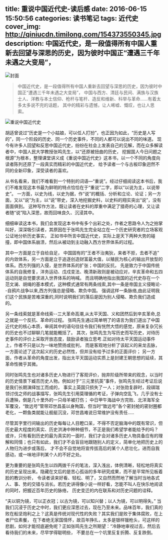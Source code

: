 title: 重说中国近代史-读后感
date: 2016-06-15 15:50:56
categories: 读书笔记
tags: 近代史
cover_img: http://qiniucdn.timilong.com/154373550345.jpg
description: 中国近代史，是一段值得所有中国人重新去回望与深思的历史，因为彼时中国正“遭遇三千年未遇之大变局”，
---

![封面](http://qiniucdn.timilong.com/154373550345.jpg)

> 中国近代史，是一段值得所有中国人重新去回望与深思的历史，因为彼时中国正“遭遇三千年未遇之大变局”，
> 中国与西方、清廷与民间、满族与汉族士人、洋教与本土信仰、枪杆与笔杆、造反和维新、科举与革命……有着太多太多说不完的话题，
> 其中的精彩与遗憾，让人唏嘘、慨叹，也让人思索。

![重说中国近代史](http://qiniucdn.timilong.com/%E9%87%8D%E8%AF%B4%E4%B8%AD%E5%9B%BD%E8%BF%91%E4%BB%A3%E5%8F%B2.jpg)

胡适曾说过“历史是一个小姑娘，可以任人打扮”，也正因为如此，“历史是人写的”，同一个阶段的历史、同一个历史事件，不同的人都可以说出不同的味道。
现今有许多人回望和反思中国近代史，纷纷在社会上发表自己的见解，而在众多解读者中，中国人民大学教授张鸣先生，以“还原被扭曲的历史，
挖掘国人今日问题之根源”为根本，整理课堂讲义成《重说中国近代史》这本书，以一个不同的角度向读者陈列还原了一段真实而精彩的中国近代史，
给予读者一个与古板印象迥然不同的全新印象，深受读者的喜欢。

从书名看来，我们不难看到一个特别的词语—“重说”。经过仔细阅读这本书后，我们不难发现这本书最为鲜明的特点恰恰在于“重说”二字，即以“以说为主，以说带史”。
一方面，以史为线，以史为据，作“说”的概括、分析和立论、论证；另一方面，又以“说”为主，以“说”带史，深入地挖掘史料，以史料的翔实突出“说”，没有面面俱到。
这种写作方法，既让读者在史料的厚重中满足了猎奇的心理，又让读者随“说”陷入深思，故而回味良久、沉浸其中。

细细审读这本书，我们会发现这本书中有多个出彩之处，作者之思路令人为之拍掌叫好，深深吸引读者，其原因在于张鸣先生完全站立在一个历史研究者的立场客观公证地分析历史事实，
正如书中所言中国近代史，实际上是天下两种大势的碰撞，即中国体系崩溃，然后从被动到主动融入西方世界体系的过程。

其中一方面是立于自给自足，
中国固有的“王者不治夷狄，来者不拒，去者不追” 的内敛体系，另一方面是立于追逐创造财富最大值，以殖民为核心的输出开放型的体系。西方列强的入侵，是世界体系的扩张；中国的反抗，
先是致力于中国传统体系的自我修复，洋务运动、戊戍变法、晚清新政则是被动应对，辛亥革命和五四运动则是自觉要求进入世界体系的呐喊。
而且明确地指出我国的近代史存在一个范文澜、胡绳的基本模式，这种模式通常有两条线索,其中一条是帝国主义侵略论--自鸦片战争以来,西方列强总是侵略、欺负中国。
强调这样一条脉络,由此证明我们这个民族是苦难深重的,同时说明我们的落后是因为别人侵略、欺负我们造成的。

另一条线索就是革命线索--三大革命高潮,从太平天国、义和团然后到辛亥革命,总之就是一个反抗、革命的过程。
张鸣先生通过简单明了的语言为我们道出了中国近代史的核心本质，审阅其中的语句往往令我们有恍然大悟的感觉，原来复杂冗长的历史也不过聊聊几笔就能概括了。
其次，张鸣先生为写历史而写历史，对待历史事件的评价上采取开放态度，鼓励读者独立思考.正如对待太平天国运动事件上，作者不只是以为一味地赞扬或批判，
而是客观地分析了该起义的来龙去脉，一方面论述了这次起义的历史必然性，但并没有给予过多的正面评价；
另一方面，作者从革命的角度出发，指出太平天国运动实质上是封建王朝思想的延续，其革命性微乎其微。

同时张鸣先生也对诸多历史人物进行了客观评价，抛弃阶级所带来的观念，以当时的历史情景下臧否历史人物。例如对于“三元里抗英”事件，张鸣先生经过考证后说是我们长期演绎加工而成的，
事实上英国只损失了一人；对张勋复辟时，段祺瑞领讨伐之师的战事描写，张鸣先生引用莫理循的考证，子弹向空乱飞，几乎没有士兵遭殃，倒是几十里外的一只母羊被打伤；
中日甲午海战中方完败、北洋海军全军覆没，“致远号”管带邓世昌虽以身殉国，但当时“致远号”各个密封舱的密封圈都老化，一颗鱼类就能让舰艇沉没，邓世昌难说日常维护没有责任.....

尽管其字里行间输出的历史每每让人目瞪口呆，不得不否定脑海中的既有常识，但历史最大程度的真实、历史洪涛中种种细节，不正是我们希望学者能给予的吗？
或许，只有看到历史的最为真实的一面时，我们才会对诸多历史人物具备应有的理解和同情；也只有如此，我们才不会盲目地跟随别人的定义，简单化地把历史上的人物归为进步或落后，
才不会不自觉地将宣传拔高后的某个人悲壮化，进而自我感动，或一味地评判某个人的不好之处。

更为重要的是张鸣先生以四两拨千斤的笔法，深入浅出，体例清晰，轻松地将真实的历史呈现出来。隐藏在文后的是苦心孤诣的多年研究成果，而不是平常所见板着脸的教训分析，
令读者读来好看、轻松、明了，又自然而然地了解当时当地各式人、事、势的交错与消长。若历史讲得像小说一样好看，怎能不叫人在快乐地阅读的同时，把握近百年历史的脉络，
历史变迁的内在联系和对历史问题的诠释。

“夫以铜为镜，可以正衣冠；以古为镜，可以知兴替；以人为镜，可以明得失。”
当我们沉浸于历史之中时，我们更应深思过去，现在乃至未来。品味百年，我们真的败在船坚炮利之上？这真是传统对现代性的失败？其实我们是败于集体腐败，在上者尸位素餐，
在下者绝无家国情怀，故百年挣扎，太多是银样镴枪头，可这样的悲剧，如何才能彻底避免呢？正如张鸣先生之所期望：“冷静地审视过去，然后去看待我们的未来，尽早学得聪明些，
不要总在一个坑里反复折腾、反复跌倒。
